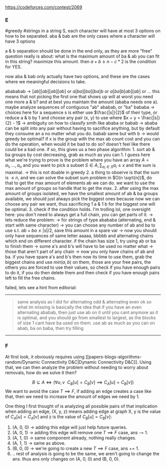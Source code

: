 https://codeforces.com/contest/2069
### E
#greedy #strings
in a string S, each character will have at most 3 options on how to be separated.
aba & bab are the only cases where a character will have 3 options

a & b separation should be done in the end only, as they are more "free"
question really is about: what is the maximum amount of ba & ab you can fit in this string? maximize this amount. then $a + b \geq n - c * 2$ is the condition for YES.

now aba & bab only actually have two options, and these are the cases where we meaningful decisions to take. 

abababab -> $[ab][ab][ab][ab]$ or $a[ba][ba][ba]b$ or $a[ba]b[ab][ab]$ or ...
	this means that not picking the first one that shows up will at worst you need one more a & b? and at best you maintain the amount (ababa needs one a).
maybe analyze sequences of contiguous "ab" ababab, or "ba" bababa
-> choices here for a sequence s is either use $\frac{|s|}{2}$ of their type, or reduce a & b by 1 and choose any pair (x, y) to use where $x + y = \frac{|s|}{2} - 1$
-> ambiguity on how to classify smth like ababa or babab
-> ababa can be split into any pair without having to sacrifice anything, but by default they consume an a no matter what you do. babab same but with b
-> would greedy be optimal? if x is the group with the max ab count cost and you can do the operation, when would it be bad to do so? doesn't feel like there could be a bad one.
	if so, this gives us a two phase algorithm:
		1. sort ab & ba groups by cost decreasing, grab as much as you can
			1. I guess here what we're trying to prove is the problem where you have an array $A = {a_1, \ldots, a_n}$ and you want to pick a subset $S \in A, \sum_{a_i \in S} a_i \leq x$ and the sum is maximal. -> this is not doable in greedy
			2. a thing to observe is that the sum is $\leq n$, and we can solve the subset sum problem in $O(n \sqrt{n})$, do that to get the max amount of elements ab we can do. we want to use the max amount of groups so handle that to get the max.
		2. after using the max amount of groups isolated, we have the smallest amount of ab & ba groups available, we should just always pick the biggest ones because now we can choose any pair we want, thus sacrificing 1 a & 1 b for the biggest one will be optimal.
		3. check if the condition holds.
I'm trolling lol, one oversight here: you don't need to always get a full chain, you can get parts of it. 
-> lets reduce the problem:
-> for strings of type abababa (alternating, end & start with same character) -> you can choose any number of ab and ba to use s.t. $ab + ba \leq |s|/2$, save this amount in a spare var
-> now you should only have sequences of same letter aaaaa, bbbbb and alternating chains which end on different character. if the chain has size 1, try using ab or ba to finish them
-> some a's and b's will have to be used no matter what -> those that aren't part of any chain
-> now you only have chains of ab and ba. if you have spare a's and b's then now its time to use them, grab the biggest chains and use $min(a, b)$ on them, those are your free pairs, the others you are forced to use their values, so check if you have enough pairs to do it, if you do then delete them and then check if you have enough pairs left to fill the free chains.

failed, lets see a hint from editorial:

---
> same analysis as I did for alternating odd & alternating even
> ok so what im missing is basically the idea that if you have an even alternating ababab, then just use ab on it until you cant anymore as it is optimal, and you should go from smallest to largest, as the blocks of size 1 cant have ba used on them.
> use ab as much as you can on abab, ba on baba, then try filling
---
### F
At first look, it obviously requires using [[papers-blogs-algorithms-random/Dynamic Connectivity D&C|Dynamic Connectivity D&C]].
Using that, we can then analyze the problem without needing to worry about removals, how do we solve it then?

$$B \subseteq A \iff (\forall u,v \ \ C_B[u] = C_B[v] \implies C_A[u] = C_B[v])$$
We want to avoid the case $T \implies F$, if adding an edge creates a case like that, then we need to increase the amount of edges we need by 1.

One thing I first thought of is analyzing all possible pairs of that implication when adding an edge, (X, y, z) means adding edge at graph X, y is the value of $C_A[u] = C_A[v]$ and z is the value of $C_B[u] = C_B[v]$:
1. (A, 0, 0) -> adding this edge will just help future queries.
2. (A, 0, 1) -> adding this edge will remove one $T \implies F$ case, ans -= 1.
3. (A, 1, 0) -> same component already, nothing really changes.
4. (A, 1, 1) -> same as above.
5. (B, 0, 0) -> we're going to create a new $T \implies F$ case, ans += 1.
6. .. rest of analysis is going to be the same, we aren't going to change the ans.
thus ans only changes on (A, 0, 0) and (B, 0, 0).
